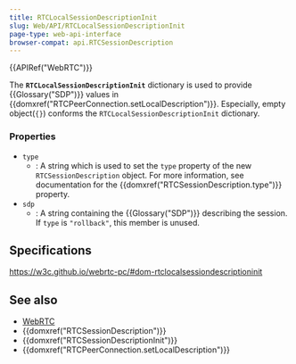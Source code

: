 ```yaml
---
title: RTCLocalSessionDescriptionInit
slug: Web/API/RTCLocalSessionDescriptionInit
page-type: web-api-interface
browser-compat: api.RTCSessionDescription
---
```


{{APIRef("WebRTC")}}

The **`RTCLocalSessionDescriptionInit`** dictionary is used to provide {{Glossary("SDP")}} values in {{domxref("RTCPeerConnection.setLocalDescription")}}. Especially, empty object(`{}`) conforms the `RTCLocalSessionDescriptionInit` dictionary.

### Properties

- `type`
  - : A string which is used to set the `type` property of the new `RTCSessionDescription` object. For more information, see documentation for the {{domxref("RTCSessionDescription.type")}} property.
- `sdp`
  - : A string containing the {{Glossary("SDP")}} describing the session. If `type` is `"rollback"`, this member is unused.

## Specifications

https://w3c.github.io/webrtc-pc/#dom-rtclocalsessiondescriptioninit

## See also

- [WebRTC](/en-US/docs/Web/API/WebRTC_API)
- {{domxref("RTCSessionDescription")}}
- {{domxref("RTCSessionDescriptionInit")}}
- {{domxref("RTCPeerConnection.setLocalDescription")}}

